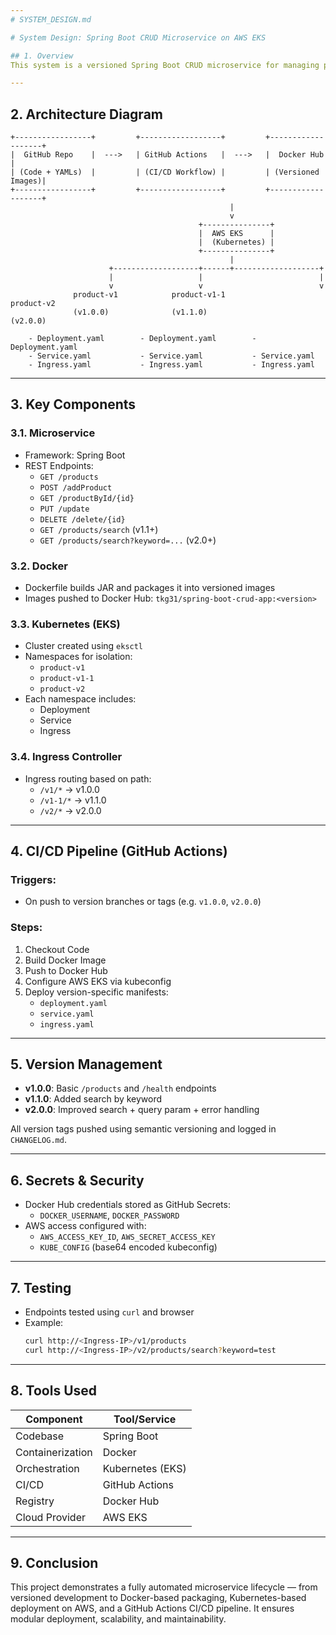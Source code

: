 ```yaml
---
# SYSTEM_DESIGN.md

# System Design: Spring Boot CRUD Microservice on AWS EKS

## 1. Overview
This system is a versioned Spring Boot CRUD microservice for managing products. The system is containerized using Docker, orchestrated using Kubernetes (AWS EKS), and deployed via a GitHub Actions CI/CD pipeline.

---
```


## 2. Architecture Diagram
```
+-----------------+         +------------------+         +-------------------+
|  GitHub Repo    |  --->   | GitHub Actions   |  --->   |  Docker Hub       |
| (Code + YAMLs)  |         | (CI/CD Workflow) |         | (Versioned Images)|
+-----------------+         +------------------+         +-------------------+
                                                 |
                                                 v
                                          +---------------+
                                          |  AWS EKS      |
                                          |  (Kubernetes) |
                                          +---------------+
                                                 |
                      +-------------------+------+-------------------+
                      |                   |                          |
                      v                   v                          v
              product-v1            product-v1-1                product-v2
              (v1.0.0)              (v1.1.0)                    (v2.0.0)

    - Deployment.yaml        - Deployment.yaml        - Deployment.yaml
    - Service.yaml           - Service.yaml           - Service.yaml
    - Ingress.yaml           - Ingress.yaml           - Ingress.yaml
```

---

## 3. Key Components

### 3.1. Microservice
- Framework: Spring Boot
- REST Endpoints:
  - `GET /products`
  - `POST /addProduct`
  - `GET /productById/{id}`
  - `PUT /update`
  - `DELETE /delete/{id}`
  - `GET /products/search` (v1.1+)
  - `GET /products/search?keyword=...` (v2.0+)

### 3.2. Docker
- Dockerfile builds JAR and packages it into versioned images
- Images pushed to Docker Hub: `tkg31/spring-boot-crud-app:<version>`

### 3.3. Kubernetes (EKS)
- Cluster created using `eksctl`
- Namespaces for isolation:
  - `product-v1`
  - `product-v1-1`
  - `product-v2`
- Each namespace includes:
  - Deployment
  - Service
  - Ingress

### 3.4. Ingress Controller
- Ingress routing based on path:
  - `/v1/*` → v1.0.0
  - `/v1-1/*` → v1.1.0
  - `/v2/*` → v2.0.0

---

## 4. CI/CD Pipeline (GitHub Actions)

### Triggers:
- On push to version branches or tags (e.g. `v1.0.0`, `v2.0.0`)

### Steps:
1. Checkout Code
2. Build Docker Image
3. Push to Docker Hub
4. Configure AWS EKS via kubeconfig
5. Deploy version-specific manifests:
   - `deployment.yaml`
   - `service.yaml`
   - `ingress.yaml`

---

## 5. Version Management

- **v1.0.0**: Basic `/products` and `/health` endpoints
- **v1.1.0**: Added search by keyword
- **v2.0.0**: Improved search + query param + error handling

All version tags pushed using semantic versioning and logged in `CHANGELOG.md`.

---

## 6. Secrets & Security

- Docker Hub credentials stored as GitHub Secrets:
  - `DOCKER_USERNAME`, `DOCKER_PASSWORD`
- AWS access configured with:
  - `AWS_ACCESS_KEY_ID`, `AWS_SECRET_ACCESS_KEY`
  - `KUBE_CONFIG` (base64 encoded kubeconfig)

---

## 7. Testing

- Endpoints tested using `curl` and browser
- Example:
  ```bash
  curl http://<Ingress-IP>/v1/products
  curl http://<Ingress-IP>/v2/products/search?keyword=test
  ```

---

## 8. Tools Used

| Component      | Tool/Service      |
|----------------|-------------------|
| Codebase       | Spring Boot       |
| Containerization | Docker          |
| Orchestration  | Kubernetes (EKS)  |
| CI/CD          | GitHub Actions    |
| Registry       | Docker Hub        |
| Cloud Provider | AWS EKS           |

---

## 9. Conclusion

This project demonstrates a fully automated microservice lifecycle — from versioned development to Docker-based packaging, Kubernetes-based deployment on AWS, and a GitHub Actions CI/CD pipeline. It ensures modular deployment, scalability, and maintainability.

